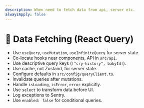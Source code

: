```yaml
---
description: When need to fetch data from api, server etc.
alwaysApply: false
---
```

# 🔄 Data Fetching (React Query)

- Use `useQuery`, `useMutation`, `useInfiniteQuery` for server state.
- Co-locate hooks near components, API in `src/api`.
- Use descriptive query keys (`["cry-history", babyId]`).
- Use cache, not Zustand, for server state.
- Configure defaults in `src/config/queryClient.ts`.
- Invalidate queries after mutations.
- Handle `isLoading`, `isError`, `error` explicitly.
- Use `select` to transform data before UI.
- Log exceptions to Sentry.
- Use `enabled: false` for conditional queries.
